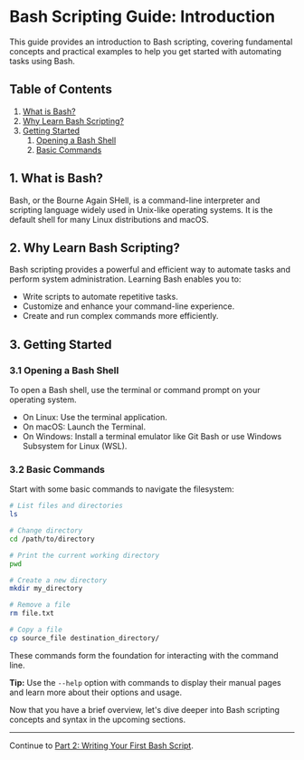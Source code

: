 # Bash Scripting Guide: Introduction

This guide provides an introduction to Bash scripting, covering fundamental concepts and practical examples to help you get started with automating tasks using Bash.

## Table of Contents

1. [What is Bash?](#1-what-is-bash)
2. [Why Learn Bash Scripting?](#2-why-learn-bash-scripting)
3. [Getting Started](#3-getting-started)
   1. [Opening a Bash Shell](#31-opening-a-bash-shell)
   2. [Basic Commands](#32-basic-commands)

## 1. What is Bash?

Bash, or the Bourne Again SHell, is a command-line interpreter and scripting language widely used in Unix-like operating systems. It is the default shell for many Linux distributions and macOS.

## 2. Why Learn Bash Scripting?

Bash scripting provides a powerful and efficient way to automate tasks and perform system administration. Learning Bash enables you to:
- Write scripts to automate repetitive tasks.
- Customize and enhance your command-line experience.
- Create and run complex commands more efficiently.

## 3. Getting Started

### 3.1 Opening a Bash Shell

To open a Bash shell, use the terminal or command prompt on your operating system.

- On Linux: Use the terminal application.
- On macOS: Launch the Terminal.
- On Windows: Install a terminal emulator like Git Bash or use Windows Subsystem for Linux (WSL).

### 3.2 Basic Commands

Start with some basic commands to navigate the filesystem:

```bash
# List files and directories
ls

# Change directory
cd /path/to/directory

# Print the current working directory
pwd

# Create a new directory
mkdir my_directory

# Remove a file
rm file.txt

# Copy a file
cp source_file destination_directory/
```

These commands form the foundation for interacting with the command line.

**Tip:** Use the `--help` option with commands to display their manual pages and learn more about their options and usage.

Now that you have a brief overview, let's dive deeper into Bash scripting concepts and syntax in the upcoming sections.

---
Continue to [Part 2: Writing Your First Bash Script](../02.first_script.md).
